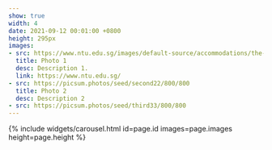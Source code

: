 ```yaml
---
show: true
width: 4
date: 2021-09-12 00:01:00 +0800
height: 295px
images:
- src: https://www.ntu.edu.sg/images/default-source/accommodations/the-hiveed0fffeb-e6c0-46dd-9132-7321783f67a9.jpg?Status=Master&sfvrsn=dc5e48c9_3
  title: Photo 1
  desc: Description 1.
  link: https://www.ntu.edu.sg/
- src: https://picsum.photos/seed/second22/800/800
  title: Photo 2
  desc: Description 2
- src: https://picsum.photos/seed/third33/800/800
---
```


{% include widgets/carousel.html id=page.id images=page.images height=page.height %}
